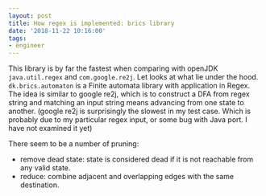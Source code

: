 ```yaml
---
layout: post
title: How regex is implemented: brics library
date: '2018-11-22 10:16:00'
tags:
- engineer
---
```


This library is by far the fastest when comparing with openJDK `java.util.regex` and `com.google.re2j`. Let looks at what lie under the hood. `dk.brics.automaton` is a Finite automata library with application in Regex. The idea is similar to google re2j, which is to construct a DFA from regex string and matching an input string means advancing from one state to another. (google re2j is surprisingly the slowest in my test case. Which is probably due to my particular regex input, or some bug with Java port. I have not examined it yet)

There seem to be a number of pruning:



- remove dead state: state is considered dead if it is not reachable from any valid state.
- reduce: combine adjacent and overlapping edges with the same destination.